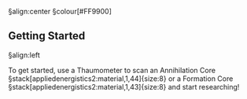 
§align:center
§colour[#FF9900]
## Getting Started
§align:left

To get started, use a Thaumometer to scan an Annihilation Core §stack[appliedenergistics2:material,1,44]{size:8} or a Formation Core §stack[appliedenergistics2:material,1,43]{size:8} and start researching!